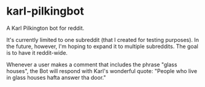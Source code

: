# karl-pilkingbot
A Karl Pilkington bot for reddit.

It's currently limited to one subreddit (that I created for testing purposes). In the future, however, I'm hoping to expand it to multiple subreddits. The goal is to have it reddit-wide.

Whenever a user makes a comment that includes the phrase "glass houses", the Bot will respond with Karl's wonderful quote: "People who live in glass houses hafta answer tha door."

